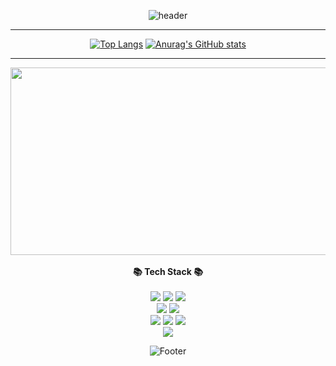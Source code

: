 <div align="center">
  
![header](https://capsule-render.vercel.app/api?type=waving&color=auto&height=300&section=header&text=READMETest&fontSize=90)

-------------------

[![Top Langs](https://github-readme-stats.vercel.app/api/top-langs/?username=Yooodh)](https://github.com/Yooodh) [![Anurag's GitHub stats](https://github-readme-stats.vercel.app/api?username=Yooodh)](https://github.com/Yooodh)

-----------------
 <a href="https://github.com/devxb/gitanimals">
<img
  src="https://render.gitanimals.org/farms/Yooodh"
  width="600"
  height="300"
/>
</a>

<br>
<br>
 <b>📚 Tech Stack 📚</b> <br>
<br>
  <img src="https://img.shields.io/badge/HTML-E34F26?style=for-the-badge&logo=html5&logoColor=white" />
  <img src="https://img.shields.io/badge/CSS-1572B6?style=for-the-badge&logo=css3&logoColor=white" /> 
    <img src="https://img.shields.io/badge/Tailwind%20CSS-06B6D4?style=for-the-badge&logo=tailwindcss&logoColor=white" /><br>
 
  <img src="https://img.shields.io/badge/JavaScript-F7DF1E?style=for-the-badge&logo=javascript&logoColor=black" />
   <img src="https://img.shields.io/badge/TypeScript-007ACC?style=for-the-badge&logo=typescript&logoColor=white" />
  <br>
    <img src="https://img.shields.io/badge/React-61DAFB?style=for-the-badge&logo=react&logoColor=white" />
   <img src="https://img.shields.io/badge/React%20Native-61DAFB?style=for-the-badge&logo=react&logoColor=white" />
  <img src="https://img.shields.io/badge/Next.js-000000?style=for-the-badge&logo=next.js&logoColor=white" /> <br>
 <img src="https://img.shields.io/badge/Git-F05032?style=for-the-badge&logo=git&logoColor=white" /> <br>



 

  


![Footer](https://capsule-render.vercel.app/api?type=waving&color=auto&height=200&section=footer)
</div>

